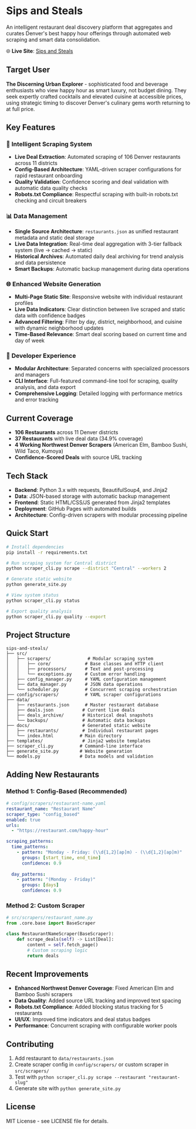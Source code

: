 # Sips and Steals

An intelligent restaurant deal discovery platform that aggregates and curates Denver's best happy hour offerings through automated web scraping and smart data consolidation.

🌐 **Live Site**: [Sips and Steals](https://kraker.github.io/sips-and-steals/)

## Target User

**The Discerning Urban Explorer** - sophisticated food and beverage enthusiasts who view happy hour as smart luxury, not budget dining. They seek expertly crafted cocktails and elevated cuisine at accessible prices, using strategic timing to discover Denver's culinary gems worth returning to at full price.

## Key Features

### 🤖 **Intelligent Scraping System**
- **Live Deal Extraction**: Automated scraping of 106 Denver restaurants across 11 districts
- **Config-Based Architecture**: YAML-driven scraper configurations for rapid restaurant onboarding
- **Quality Validation**: Confidence scoring and deal validation with automatic data quality checks
- **Robots.txt Compliance**: Respectful scraping with built-in robots.txt checking and circuit breakers

### 📊 **Data Management**
- **Single Source Architecture**: `restaurants.json` as unified restaurant metadata and static deal storage
- **Live Data Integration**: Real-time deal aggregation with 3-tier fallback system (live → cached → static)
- **Historical Archives**: Automated daily deal archiving for trend analysis and data persistence
- **Smart Backups**: Automatic backup management during data operations

### 🌐 **Enhanced Website Generation**
- **Multi-Page Static Site**: Responsive website with individual restaurant profiles
- **Live Data Indicators**: Clear distinction between live scraped and static data with confidence badges
- **Advanced Filtering**: Filter by day, district, neighborhood, and cuisine with dynamic neighborhood updates
- **Time-Based Relevance**: Smart deal scoring based on current time and day of week

### 🔧 **Developer Experience**
- **Modular Architecture**: Separated concerns with specialized processors and managers
- **CLI Interface**: Full-featured command-line tool for scraping, quality analysis, and data export
- **Comprehensive Logging**: Detailed logging with performance metrics and error tracking

## Current Coverage

- **106 Restaurants** across 11 Denver districts
- **37 Restaurants** with live deal data (34.9% coverage)
- **4 Working Northwest Denver Scrapers** (American Elm, Bamboo Sushi, Wild Taco, Kumoya)
- **Confidence-Scored Deals** with source URL tracking

## Tech Stack

- **Backend**: Python 3.x with requests, BeautifulSoup4, and Jinja2
- **Data**: JSON-based storage with automatic backup management
- **Frontend**: Static HTML/CSS/JS generated from Jinja2 templates
- **Deployment**: GitHub Pages with automated builds
- **Architecture**: Config-driven scrapers with modular processing pipeline

## Quick Start

```bash
# Install dependencies
pip install -r requirements.txt

# Run scraping system for Central district
python scraper_cli.py scrape --district "Central" --workers 2

# Generate static website
python generate_site.py

# View system status
python scraper_cli.py status

# Export quality analysis
python scraper_cli.py quality --export
```

## Project Structure

```
sips-and-steals/
├── src/
│   ├── scrapers/              # Modular scraping system
│   │   ├── core/             # Base classes and HTTP client
│   │   ├── processors/       # Text and post-processing
│   │   └── exceptions.py     # Custom error handling
│   ├── config_manager.py     # YAML configuration management
│   ├── data_manager.py       # JSON data operations
│   └── scheduler.py          # Concurrent scraping orchestration
├── config/scrapers/          # YAML scraper configurations
├── data/
│   ├── restaurants.json      # Master restaurant database
│   ├── deals.json           # Current live deals
│   ├── deals_archive/       # Historical deal snapshots
│   └── backups/             # Automatic data backups
├── docs/                    # Generated static website
│   ├── restaurants/         # Individual restaurant pages
│   └── index.html          # Main directory
├── templates/               # Jinja2 website templates
├── scraper_cli.py          # Command-line interface
├── generate_site.py        # Website generation
└── models.py               # Data models and validation
```

## Adding New Restaurants

### Method 1: Config-Based (Recommended)
```yaml
# config/scrapers/restaurant-name.yaml
restaurant_name: "Restaurant Name"
scraper_type: "config_based"
enabled: true
urls:
  - "https://restaurant.com/happy-hour"

scraping_patterns:
  time_patterns:
    - pattern: "Monday - Friday: (\\d{1,2}[ap]m) - (\\d{1,2}[ap]m)"
      groups: [start_time, end_time]
      confidence: 0.9
  
  day_patterns:
    - pattern: "(Monday - Friday)"
      groups: [days]
      confidence: 0.9
```

### Method 2: Custom Scraper
```python
# src/scrapers/restaurant_name.py
from .core.base import BaseScraper

class RestaurantNameScraper(BaseScraper):
    def scrape_deals(self) -> List[Deal]:
        content = self.fetch_page()
        # Custom scraping logic
        return deals
```

## Recent Improvements

- **Enhanced Northwest Denver Coverage**: Fixed American Elm and Bamboo Sushi scrapers
- **Data Quality**: Added source URL tracking and improved text spacing
- **Robots.txt Compliance**: Added blocking status tracking for 5 restaurants
- **UI/UX**: Improved time indicators and deal status badges
- **Performance**: Concurrent scraping with configurable worker pools

## Contributing

1. Add restaurant to `data/restaurants.json`
2. Create scraper config in `config/scrapers/` or custom scraper in `src/scrapers/`
3. Test with `python scraper_cli.py scrape --restaurant "restaurant-slug"`
4. Generate site with `python generate_site.py`

## License

MIT License - see LICENSE file for details.